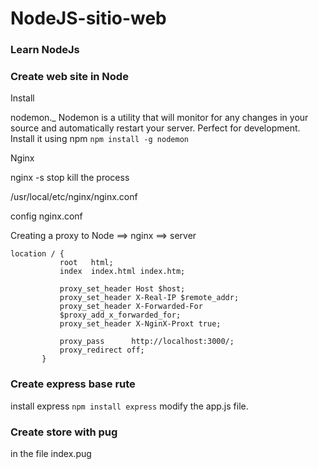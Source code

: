 # NodeJS-sitio-web
### Learn NodeJs

### Create web site in Node

Install 

nodemon._ Nodemon is a utility that will monitor for any changes in your source and automatically restart your server. Perfect for development. Install it using npm
```npm install -g nodemon```

Nginx

nginx -s stop kill the process 

/usr/local/etc/nginx/nginx.conf

config nginx.conf

Creating a proxy to Node ==> nginx ==> server

 ```
 location / {
            root   html;
            index  index.html index.htm;

            proxy_set_header Host $host;
            proxy_set_header X-Real-IP $remote_addr;
            proxy_set_header X-Forwarded-For
            $proxy_add_x_forwarded_for;
            proxy_set_header X-NginX-Proxt true;

            proxy_pass      http://localhost:3000/;
            proxy_redirect off;
        }
```

### Create express base rute
install express ```npm install express``` 
modify the app.js file. 

### Create store with pug
in the file index.pug
